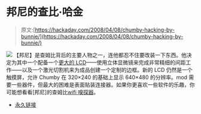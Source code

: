# 邦尼的查比·哈金

> 原文:[https://hackaday.com/2008/04/08/chumby-hacking-by-bunnie/](https://hackaday.com/2008/04/08/chumby-hacking-by-bunnie/)

![](../Images/055027e1d87f753846ebc66a3153900f.png)
【邦尼】是查姆比背后的主要人物之一，连他都忍不住要改装一下东西。他决定为其中一个配备一个[更大的 LCD](http://www.bunniestudios.com/blog/?p=235)——使用立体显微镜来完成非常精细的间距工作——以及一个激光切割机来为成品创建一个定制的边框。新的 LCD 仍然是一个触摸屏，允许 Chumby 在 320×240 的基础上显示 640×480 的分辨率。mod 需要一些器件，但最大的困难是表面贴装连接器。如果你更喜欢一些软件的乐趣，你可能想看看[邦尼]的查姆比[wifi 嗅探器](http://www.bunniestudios.com/blog/?p=234)。

*   [永久链接](http://www.bunniestudios.com/blog/?p=235)